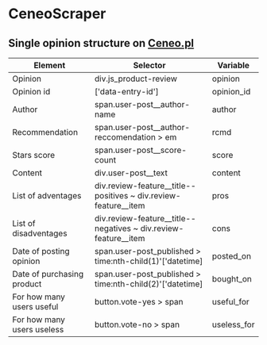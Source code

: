 # CeneoScraper

## Single opinion structure on [Ceneo.pl](https://www.ceneo.pl/)

|Element|Selector|Variable|
|-------|--------|--------|
|Opinion|div.js_product-review|opinion|
|Opinion id|\['data-entry-id'\]|opinion_id|
|Author|span.user-post__author-name|author|
|Recommendation|span.user-post__author-reccomendation > em|rcmd|
|Stars score|span.user-post__score-count|score|
|Content|div.user-post__text|content|
|List of adventages|div.review-feature__title--positives ~ div.review-feature__item|pros|
|List of disadventages|div.review-feature__title--negatives ~ div.review-feature__item|cons|
|Date of posting opinion|span.user-post_published > time:nth-child(1)'\['datetime\]|posted_on|
|Date of purchasing product|span.user-post_published > time:nth-child(2)'\['datetime\]|bought_on|
|For how many users useful|button.vote-yes > span|useful_for|
|For how many users useless|button.vote-no > span|useless_for|